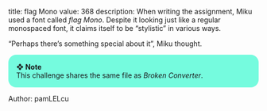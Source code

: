 title: flag Mono
value: 368
description: When writing the assignment, Miku used a font called *flag Mono*. Despite it looking just like a regular monospaced font, it claims itself to be “stylistic” in various ways. 
  
“Perhaps there’s something special about it”, Miku thought.

<div style="background:#75fbde;border-radius:1rem;padding:1rem"><b>❖ Note</b><br/>This challenge shares the same file as <em>Broken Converter</em>.</div>

Author: pamLELcu